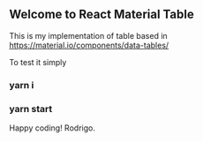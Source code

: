 ## Welcome to React Material Table

This is my implementation of table based in https://material.io/components/data-tables/

To test it simply

### yarn i

### yarn start

Happy coding! Rodrigo.
